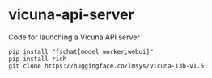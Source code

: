 # vicuna-api-server
Code for launching a Vicuna API server

```
pip install "fschat[model_worker,webui]"
pip install rich
git clone https://huggingface.co/lmsys/vicuna-13b-v1.5
```
